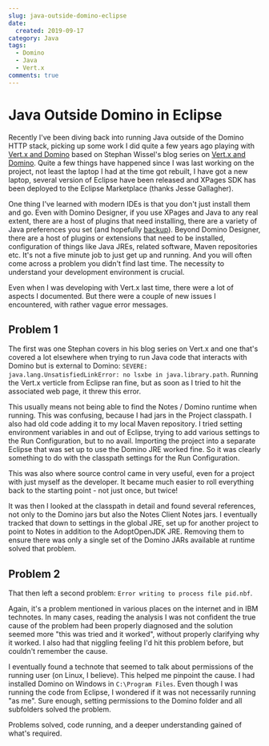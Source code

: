 ```yaml
---
slug: java-outside-domino-eclipse
date: 
  created: 2019-09-17
category: Java
tags: 
  - Domino
  - Java
  - Vert.x
comments: true
---
```

# Java Outside Domino in Eclipse

Recently I've been diving back into running Java outside of the Domino HTTP stack, picking up some work I did quite a few years ago playing with [Vert.x and Domino](https://github.com/paulswithers/vertx-domino) based on Stephan Wissel's blog series on [Vert.x and Domino](https://www.wissel.net/blog/2014/07/adventures-with-vertx-64bit-and-the-ibm-notes-client.html). Quite a few things have happened since I was last working on the project, not least the laptop I had at the time got rebuilt, I have got a new laptop, several version of Eclipse have been released and XPages SDK has been deployed to the Eclipse Marketplace (thanks Jesse Gallagher).

<!-- more -->

One thing I've learned with modern IDEs is that you don't just install them and go. Even with Domino Designer, if you use XPages and Java to any real extent, there are a host of plugins that need installing, there are a variety of Java preferences you set (and hopefully [backup](https://www.intec.co.uk/quick-setup-restore-of-domino-designer/)). Beyond Domino Designer, there are a host of plugins or extensions that need to be installed, configuration of things like Java JREs, related software, Maven repositories etc. It's not a five minute job to just get up and running. And you will often come across a problem you didn't find last time. The necessity to understand your development environment is crucial.

Even when I was developing with Vert.x last time, there were a lot of aspects I documented. But there were a couple of new issues I encountered, with rather vague error messages.

## Problem 1

The first was one Stephan covers in his blog series on Vert.x and one that's covered a lot elsewhere when trying to run Java code that interacts with Domino but is external to Domino:
`SEVERE: java.lang.UnsatisfiedLinkError: no lsxbe in java.library.path`. Running the Vert.x verticle from Eclipse ran fine, but as soon as I tried to hit the associated web page, it threw this error.

This usually means not being able to find the Notes / Domino runtime when running. This was confusing, because I had jars in the Project classpath. I also had old code adding it to my local Maven repository. I tried setting environment variables in and out of Eclipse, trying to add various settings to the Run Configuration, but to no avail. Importing the project into a separate Eclipse that was set up to use the Domino JRE worked fine. So it was clearly something to do with the classpath settings for the Run Configuration.

This was also where source control came in very useful, even for a project with just myself as the developer. It became much easier to roll everything back to the starting point - not just once, but twice!

It was then I looked at the classpath in detail and found several references, not only to the Domino jars but also the Notes Client Notes jars. I eventually tracked that down to settings in the global JRE, set up for another project to point to Notes in addition to the AdoptOpenJDK JRE. Removing them to ensure there was only a single set of the Domino JARs available at runtime solved that problem.

## Problem 2

That then left a second problem: `Error writing to process file pid.nbf`.

Again, it's a problem mentioned in various places on the internet and in IBM technotes. In many cases, reading the analysis I was not confident the true cause of the problem had been properly diagnosed and the solution seemed more "this was tried and it worked", without properly clarifying why it worked. I also had that niggling feeling I'd hit this problem before, but couldn't remember the cause.

I eventually found a technote that seemed to talk about permissions of the running user (on Linux, I believe). This helped me pinpoint the cause. I had installed Domino on Windows in `C:\Program Files`. Even though I was running the code from Eclipse, I wondered if it was not necessarily running "as me". Sure enough, setting permissions to the Domino folder and all subfolders solved the problem.

Problems solved, code running, and a deeper understanding gained of what's required.